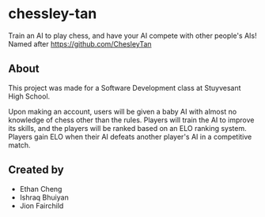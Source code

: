 # chessley-tan

Train an AI to play chess, and have your AI compete with other people's AIs! Named after https://github.com/ChesleyTan

## About

This project was made for a Software Development class at Stuyvesant High
School.

Upon making an account, users will be given a baby AI with almost no knowledge
of chess other than the rules. Players will train the AI to improve its skills,
and the players will be ranked based on an ELO ranking system. Players gain ELO
when their AI defeats another player's AI in a competitive match.

## Created by
 - Ethan Cheng
 - Ishraq Bhuiyan
 - Jion Fairchild

